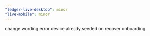 ```yaml
---
"ledger-live-desktop": minor
"live-mobile": minor
---
```


change wording error device already seeded on recover onboarding
